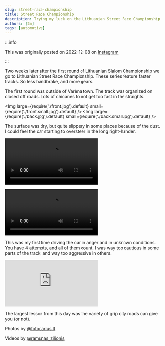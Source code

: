 ```yaml
---
slug: street-race-championship
title: Street Race Championship
description: Trying my luck on the Lithuanian Street Race Championship
authors: [2m]
tags: [automotive]
---
```


:::info

This was originally posted on 2022-12-08 on [Instagram](https://www.instagram.com/p/Cl5gGhWp2nC/)

:::

Two weeks later after the first round of Lithuanian Slalom Championship we go to Lithuanian Street Race Championship. These series feature faster tracks. So less handbrake, and more gears.

<!--truncate-->

The first round was outside of Varėna town. The track was organized on closed off roads. Lots of chicanes to not get too fast in the straights.

<Img large={require('./front.jpg').default} small={require('./front.small.jpg').default} />
<Img large={require('./back.jpg').default} small={require('./back.small.jpg').default} />

The surface was dry, but quite slippery in some places because of the dust. I could feel the car starting to oversteer in the long right-hander.

<div style={{ display: 'grid', gridTemplateColumns: '1fr 1fr', gridColumnGap: '0.5rem' }}>
    <p className='embed-container vertical'><video src={require('./handbrake.mp4').default} controls /></p>
    <p className='embed-container vertical'><video src={require('./chicanes.mp4').default} controls /></p>
</div>

This was my first time driving the car in anger and in unknown conditions. You have 4 attempts, and all of them count. I was way too cautious in some parts of the track, and way too aggressive in others.

<p className='embed-container horizontal'><iframe src='https://www.youtube.com/embed/aD6rdvkxLpA' frameBorder='0' allowFullScreen></iframe></p>

The largest lesson from this day was the variety of grip city roads can give you (or not).

Photos by [@fotodarius.lt](https://www.instagram.com/fotodarius.lt/)

Videos by [@ramunas_zilionis](https://www.instagram.com/ramunas_zilionis/)

